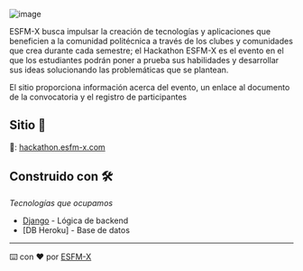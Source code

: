
![image](https://user-images.githubusercontent.com/86858923/124341788-93657d00-db84-11eb-8b22-5c1286168c09.png)

ESFM-X busca impulsar la creación de tecnologías y aplicaciones que beneficien a la comunidad politécnica a través de los clubes y comunidades que crea durante cada semestre; el Hackathon ESFM-X es el evento en el que los estudiantes podrán poner a prueba sus habilidades y desarrollar sus ideas solucionando las problemáticas que se plantean.

El sitio proporciona información acerca del evento, un enlace al documento de la convocatoria y el registro de participantes

## Sitio 🚀

🔗: [hackathon.esfm-x.com](https://hackathon.esfm-x.com)

## Construido con 🛠️

_Tecnologías que ocupamos_

* [Django](https://www.djangoproject.com) - Lógica de backend
* [DB Heroku] - Base de datos

---
⌨️ con ❤️ por [ESFM-X](https://esfm-x.com)
